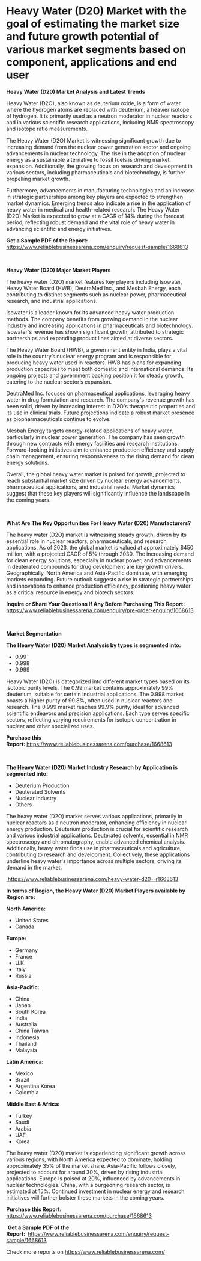 <p><h1>Heavy Water (D20) Market with the goal of estimating the market size and future growth potential of various market segments based on component, applications and end user</h1></p><p><strong>Heavy Water (D20) Market Analysis and Latest Trends</strong></p>
<p><p>Heavy Water (D2O), also known as deuterium oxide, is a form of water where the hydrogen atoms are replaced with deuterium, a heavier isotope of hydrogen. It is primarily used as a neutron moderator in nuclear reactors and in various scientific research applications, including NMR spectroscopy and isotope ratio measurements.</p><p>The Heavy Water (D2O) Market is witnessing significant growth due to increasing demand from the nuclear power generation sector and ongoing advancements in nuclear technology. The rise in the adoption of nuclear energy as a sustainable alternative to fossil fuels is driving market expansion. Additionally, the growing focus on research and development in various sectors, including pharmaceuticals and biotechnology, is further propelling market growth.</p><p>Furthermore, advancements in manufacturing technologies and an increase in strategic partnerships among key players are expected to strengthen market dynamics. Emerging trends also indicate a rise in the application of heavy water in medical and health-related research. The Heavy Water (D2O) Market is expected to grow at a CAGR of 14% during the forecast period, reflecting robust demand and the vital role of heavy water in advancing scientific and energy initiatives.</p></p>
<p><strong>Get a Sample PDF of the Report:&nbsp;</strong> <a href="https://www.reliablebusinessarena.com/enquiry/request-sample/1668613?utm_campaign=1891&utm_medium=2&utm_source=Github&utm_content=ia&utm_term=05022025&utm_id=heavy-water-d20">https://www.reliablebusinessarena.com/enquiry/request-sample/1668613</a></p>
<p>&nbsp;</p>
<p><strong>Heavy Water (D20) Major Market Players</strong></p>
<p><p>The heavy water (D2O) market features key players including Isowater, Heavy Water Board (HWB), DeutraMed Inc., and Mesbah Energy, each contributing to distinct segments such as nuclear power, pharmaceutical research, and industrial applications.</p><p>Isowater is a leader known for its advanced heavy water production methods. The company benefits from growing demand in the nuclear industry and increasing applications in pharmaceuticals and biotechnology. Isowater's revenue has shown significant growth, attributed to strategic partnerships and expanding product lines aimed at diverse sectors.</p><p>The Heavy Water Board (HWB), a government entity in India, plays a vital role in the country’s nuclear energy program and is responsible for producing heavy water used in reactors. HWB has plans for expanding production capacities to meet both domestic and international demands. Its ongoing projects and government backing position it for steady growth, catering to the nuclear sector’s expansion.</p><p>DeutraMed Inc. focuses on pharmaceutical applications, leveraging heavy water in drug formulation and research. The company's revenue growth has been solid, driven by increasing interest in D2O's therapeutic properties and its use in clinical trials. Future projections indicate a robust market presence as biopharmaceuticals continue to evolve.</p><p>Mesbah Energy targets energy-related applications of heavy water, particularly in nuclear power generation. The company has seen growth through new contracts with energy facilities and research institutions. Forward-looking initiatives aim to enhance production efficiency and supply chain management, ensuring responsiveness to the rising demand for clean energy solutions.</p><p>Overall, the global heavy water market is poised for growth, projected to reach substantial market size driven by nuclear energy advancements, pharmaceutical applications, and industrial needs. Market dynamics suggest that these key players will significantly influence the landscape in the coming years.</p></p>
<p>&nbsp;</p>
<p><strong>What Are The Key Opportunities For Heavy Water (D20) Manufacturers?</strong></p>
<p><p>The heavy water (D2O) market is witnessing steady growth, driven by its essential role in nuclear reactors, pharmaceuticals, and research applications. As of 2023, the global market is valued at approximately $450 million, with a projected CAGR of 5% through 2030. The increasing demand for clean energy solutions, especially in nuclear power, and advancements in deuterated compounds for drug development are key growth drivers. Geographically, North America and Asia-Pacific dominate, with emerging markets expanding. Future outlook suggests a rise in strategic partnerships and innovations to enhance production efficiency, positioning heavy water as a critical resource in energy and biotech sectors.</p></p>
<p><strong>Inquire or Share Your Questions If Any Before Purchasing This Report:</strong> <a href="https://www.reliablebusinessarena.com/enquiry/pre-order-enquiry/1668613?utm_campaign=1891&utm_medium=2&utm_source=Github&utm_content=ia&utm_term=05022025&utm_id=heavy-water-d20">https://www.reliablebusinessarena.com/enquiry/pre-order-enquiry/1668613</a></p>
<p>&nbsp;</p>
<p><strong>Market Segmentation</strong></p>
<p><strong>The Heavy Water (D20) Market Analysis by types is segmented into:</strong></p>
<p><ul><li>0.99</li><li>0.998</li><li>0.999</li></ul></p>
<p><p>Heavy Water (D2O) is categorized into different market types based on its isotopic purity levels. The 0.99 market contains approximately 99% deuterium, suitable for certain industrial applications. The 0.998 market boasts a higher purity of 99.8%, often used in nuclear reactors and research. The 0.999 market reaches 99.9% purity, ideal for advanced scientific endeavors and precision applications. Each type serves specific sectors, reflecting varying requirements for isotopic concentration in nuclear and other specialized uses.</p></p>
<p><strong>Purchase this Report:&nbsp;</strong><a href="https://www.reliablebusinessarena.com/purchase/1668613?utm_campaign=1891&utm_medium=2&utm_source=Github&utm_content=ia&utm_term=05022025&utm_id=heavy-water-d20">https://www.reliablebusinessarena.com/purchase/1668613</a></p>
<p>&nbsp;</p>
<p><strong>The Heavy Water (D20) Market Industry Research by Application is segmented into:</strong></p>
<p><ul><li>Deuterium Production</li><li>Deuterated Solvents</li><li>Nuclear Industry</li><li>Others</li></ul></p>
<p><p>The heavy water (D2O) market serves various applications, primarily in nuclear reactors as a neutron moderator, enhancing efficiency in nuclear energy production. Deuterium production is crucial for scientific research and various industrial applications. Deuterated solvents, essential in NMR spectroscopy and chromatography, enable advanced chemical analysis. Additionally, heavy water finds use in pharmaceuticals and agriculture, contributing to research and development. Collectively, these applications underline heavy water's importance across multiple sectors, driving its demand in the market.</p></p>
<p><a href="https://www.reliablebusinessarena.com/heavy-water-d20--r1668613?utm_campaign=1891&utm_medium=2&utm_source=Github&utm_content=ia&utm_term=05022025&utm_id=heavy-water-d20">&nbsp;https://www.reliablebusinessarena.com/heavy-water-d20--r1668613</a></p>
<p><strong>In terms of Region, the Heavy Water (D20) Market Players available by Region are:</strong></p>
<p>
    <p> <strong> North America: </strong>
        <ul>
            <li>United States</li>
            <li>Canada</li>
        </ul>
        </p> 
    <p> <strong> Europe: </strong>
        <ul>
            <li>Germany</li>
            <li>France</li>
            <li>U.K.</li>
            <li>Italy</li>
            <li>Russia</li>
        </ul>
        </p> 
    <p> <strong> Asia-Pacific: </strong>
        <ul>
            <li>China</li>
            <li>Japan</li>
            <li>South Korea</li>
            <li>India</li>
            <li>Australia</li>
            <li>China Taiwan</li>
            <li>Indonesia</li>
            <li>Thailand</li>
            <li>Malaysia</li>
        </ul>
        </p> 
    <p> <strong> Latin America: </strong>
        <ul>
            <li>Mexico</li>
            <li>Brazil</li>
            <li>Argentina Korea</li>
            <li>Colombia</li>
        </ul>
        </p> 
    <p> <strong> Middle East & Africa: </strong>
        <ul>
            <li>Turkey</li>
            <li>Saudi</li>
            <li>Arabia</li>
            <li>UAE</li>
            <li>Korea</li>
        </ul>
    </p>
    </p>
<p><p>The heavy water (D2O) market is experiencing significant growth across various regions, with North America expected to dominate, holding approximately 35% of the market share. Asia-Pacific follows closely, projected to account for around 30%, driven by rising industrial applications. Europe is poised at 20%, influenced by advancements in nuclear technologies. China, with a burgeoning research sector, is estimated at 15%. Continued investment in nuclear energy and research initiatives will further bolster these markets in the coming years.</p></p>
<p><strong>Purchase this Report: </strong><a href="https://www.reliablebusinessarena.com/purchase/1668613?utm_campaign=1891&utm_medium=2&utm_source=Github&utm_content=ia&utm_term=05022025&utm_id=heavy-water-d20">https://www.reliablebusinessarena.com/purchase/1668613</a></p>
<p>&nbsp;<strong>Get a Sample PDF of the Report:&nbsp;&nbsp;</strong><a href="https://www.reliablebusinessarena.com/enquiry/request-sample/1668613?utm_campaign=1891&utm_medium=2&utm_source=Github&utm_content=ia&utm_term=05022025&utm_id=heavy-water-d20">https://www.reliablebusinessarena.com/enquiry/request-sample/1668613</a></p>
<p><strong></strong></p>
<p>Check more reports on <a href="https://www.reliablebusinessarena.com/?utm_campaign=1891&utm_medium=2&utm_source=Github&utm_content=ia&utm_term=05022025&utm_id=heavy-water-d20">https://www.reliablebusinessarena.com/</a></p>